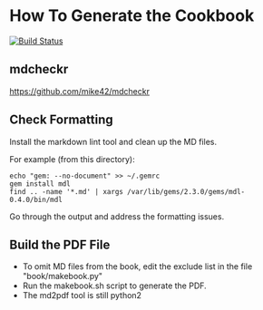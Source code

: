 # How To Generate the Cookbook

[![Build Status](https://travis-ci.org/DEAD10C5/1337-Noms-The-Hacker-Cookbook.svg?branch=master)](https://travis-ci.org/DEAD10C5/1337-Noms-The-Hacker-Cookbook)

## mdcheckr

https://github.com/mike42/mdcheckr

## Check Formatting

Install the markdown lint tool and clean up the MD files.

For example (from this directory):

```
echo "gem: --no-document" >> ~/.gemrc
gem install mdl
find .. -name '*.md' | xargs /var/lib/gems/2.3.0/gems/mdl-0.4.0/bin/mdl
```

Go through the output and address the formatting issues.

## Build the PDF File

* To omit MD files from the book, edit the exclude list in the file "book/makebook.py"
* Run the makebook.sh script to generate the PDF.
* The md2pdf tool is still python2

